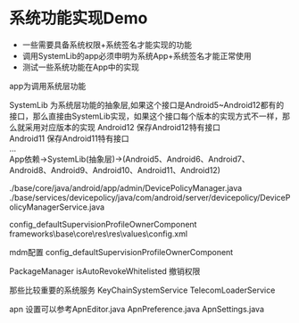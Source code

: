 # 系统功能实现Demo

- 一些需要具备系统权限+系统签名才能实现的功能  
- 调用SystemLib的app必须申明为系统App+系统签名才能正常使用  
- 测试一些系统功能在App中的实现  

app为调用系统层功能  

SystemLib 为系统层功能的抽象层,如果这个接口是Android5~Android12都有的接口，那么直接由SystemLib实现，如果这个接口每个版本的实现方式不一样，那么就采用对应版本的实现
Android12 保存Android12特有接口    
Android11 保存Android11特有接口  
...  
App依赖->SystemLib(抽象层)->(Android5、Android6、Android7、Android8、Android9、Android10、Android11、Android12)



./base/core/java/android/app/admin/DevicePolicyManager.java
./base/services/devicepolicy/java/com/android/server/devicepolicy/DevicePolicyManagerService.java


config_defaultSupervisionProfileOwnerComponent
frameworks\base\core\res\res\values\config.xml

mdm配置
config_defaultSupervisionProfileOwnerComponent

PackageManager 
isAutoRevokeWhitelisted  撤销权限


那些比较重要的系统服务
KeyChainSystemService
TelecomLoaderService

apn 设置可以参考ApnEditor.java ApnPreference.java ApnSettings.java